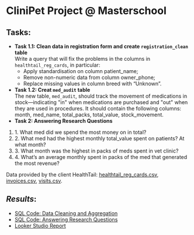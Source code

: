 # CliniPet Project @ Masterschool

## **Tasks**:
- **Task 1.1: Clean data in registration form and create `registration_clean` table**  
  Write a query that will fix the problems in the columns in `healthtail_reg_cards`, in particular: 
  - Apply standardisation on column patient_name;
  - Remove non-numeric data from column owner_phone;
  - Replace missing values in column breed with “Unknown”.
- **Task 1.2: Creat `med_audit` table**  
  The new table, `med_audit`, should track the movement of medications in stock—indicating "in" when medications are purchased and "out" when 
  they are used in procedures. It should contain the following columns:
  month, med_name, total_packs, total_value, stock_movement.
- **Task 2: Answering Research Questions**
<ol>
  <li>1. What med did we spend the most money on in total?</li>
  <li>2. What med had the highest monthly total_value spent on patients? At what month?</li>
  <li>3. What month was the highest in packs of meds spent in vet clinic?</li>
  <li>4. What’s an average monthly spent in packs of the med that generated the most revenue?</li>
</ol>

Data provided by the client HealthTail: [healthtail_reg_cards.csv](https://github.com/armandaslid/clinipet_project/blob/main/project_files/healthtail_reg_cards.csv), [invoices.csv](https://github.com/armandaslid/clinipet_project/blob/main/project_files/invoices.csv), [visits.csv](https://github.com/armandaslid/clinipet_project/blob/main/project_files/visits.csv).


## *Results*:
- [SQL Code: Data Cleaning and Aggregation](https://github.com/armandaslid/clinipet_project/blob/main/project_files/step_1.sql)
- [SQL Code: Answering Research Questions](404)
- [Looker Studio Report](404)
